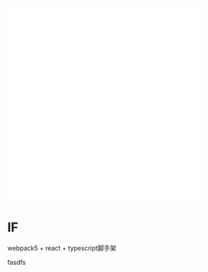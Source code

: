 ![avatar](https://github.com/freezestanley/Factory/blob/lazy/public/logo.png)

# IF 
webpack5 + react + typescript脚手架

fasdfs
